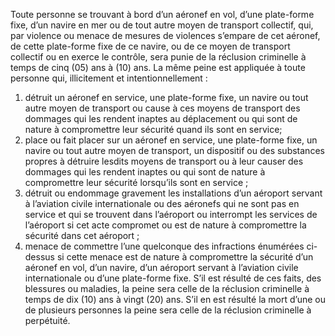 Toute personne se trouvant à bord d’un aéronef en vol, d’une plate-forme fixe, d’un navire en mer ou de tout autre moyen de transport collectif, qui, par violence ou menace de mesures de violences s’empare de cet aéronef, de cette plate-forme fixe de ce navire, ou de ce moyen de transport collectif ou en exerce le contrôle, sera punie de la réclusion criminelle à temps de cinq (05) ans à (10) ans.
La même peine est appliquée à toute personne qui, illicitement et intentionnellement :
1. détruit un aéronef en service, une plate-forme fixe, un navire ou tout autre moyen de transport ou cause à ces moyens de transport des dommages qui les rendent inaptes au déplacement ou qui sont de nature à compromettre leur sécurité quand ils sont en service;
2. place ou fait placer sur un aéronef en service, une plate-forme fixe, un navire ou tout autre moyen de transport, un dispositif ou des substances propres à détruire lesdits moyens de transport ou à leur causer des dommages qui les rendent inaptes ou qui sont de nature à compromettre leur sécurité lorsqu’ils sont en service ;
3. détruit ou endommage gravement les installations d’un aéroport servant à l’aviation civile internationale ou des aéronefs qui ne sont pas en service et qui se trouvent dans l’aéroport ou interrompt les services de l’aéroport si cet acte compromet ou est de nature à compromettre la sécurité dans cet aéroport ;
4. menace de commettre l’une quelconque des infractions énumérées ci-dessus si cette menace est de nature à compromettre la sécurité d’un aéronef en vol, d’un navire, d’un aéroport servant à l’aviation civile internationale ou d’une plate-forme fixe.
S’il est résulté de ces faits, des blessures ou maladies, la peine sera celle de la réclusion criminelle à temps de dix (10) ans à vingt (20) ans.
S’il en est résulté la mort d’une ou de plusieurs personnes la peine sera celle de la réclusion criminelle à perpétuité.